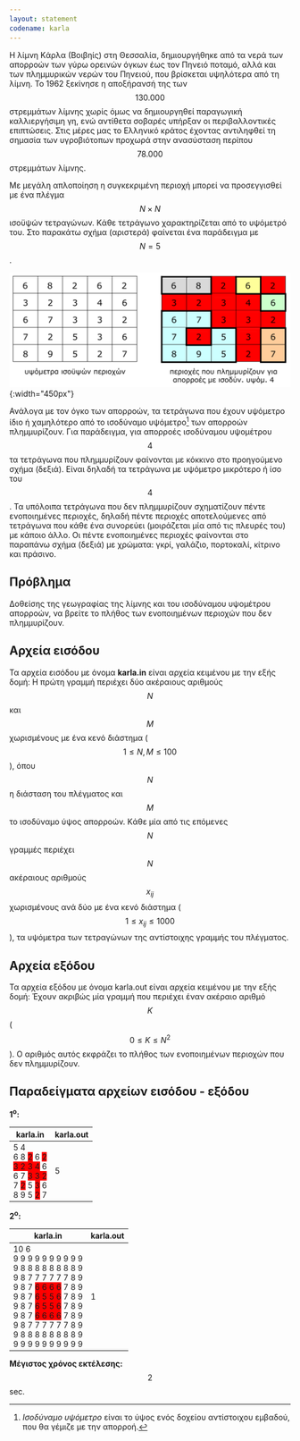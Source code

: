 ```yaml
---
layout: statement
codename: karla
---
```


Η λίμνη Kάρλα (Βοιβηίς) στη Θεσσαλία, δημιουργήθηκε από τα νερά των απορροών των γύρω ορεινών όγκων έως τον Πηνειό ποταμό, αλλά και των πλημμυρικών νερών του Πηνειού, που βρίσκεται υψηλότερα από τη λίμνη. Το 1962 ξεκίνησε η αποξήρανσή της των $$130.000$$ στρεμμάτων λίμνης χωρίς όμως να δημιουργηθεί παραγωγική καλλιεργήσιμη γη, ενώ αντίθετα σοβαρές υπήρξαν οι περιβαλλοντικές επιπτώσεις. Στις μέρες μας το Ελληνικό κράτος έχοντας αντιληφθεί τη σημασία των υγροβιότοπων προχωρά στην ανασύσταση περίπου $$78.000$$ στρεμμάτων λίμνης.

Mε μεγάλη απλοποίηση η συγκεκριμένη περιοχή μπορεί να προσεγγισθεί με ένα πλέγμα $$N\times N$$ ισοϋψών τετραγώνων. Kάθε τετράγωνο χαρακτηρίζεται από το υψόμετρό του. Στο παρακάτω σχήμα (αριστερά) φαίνεται ένα παράδειγμα με $$N=5$$.

![Παράδειγμα](/assets/25-pdp-b-karla-example.png){:width="450px"}

Ανάλογα με τον όγκο των απορροών, τα τετράγωνα που έχουν υψόμετρο ίδιο ή χαμηλότερο από το ισοδύναμο υψόμετρο[^1] των απορροών πλημμυρίζουν. Για παράδειγμα, για απορροές ισοδύναμου υψομέτρου $$4$$ τα τετράγωνα που πλημμυρίζουν φαίνονται με κόκκινο στο προηγούμενο σχήμα (δεξιά). Είναι δηλαδή τα τετράγωνα με υψόμετρο μικρότερο ή ίσο του $$4$$. Τα υπόλοιπα τετράγωνα που δεν πλημμυρίζουν σχηματίζουν πέντε ενοποιημένες περιοχές, δηλαδή πέντε περιοχές αποτελούμενες από τετράγωνα που κάθε ένα συνορεύει (μοιράζεται μία από τις πλευρές του) με κάποιο άλλο. Οι πέντε ενοποιημένες περιοχές φαίνονται στο παραπάνω σχήμα (δεξιά) με χρώματα: γκρί, γαλάζιο, πορτοκαλί, κίτρινο και πράσινο.

[^1]: *Ισοδύναμο υψόμετρο* είναι το ύψος ενός δοχείου αντίστοιχου εμβαδού, που θα γέμιζε με την απορροή.

## Πρόβλημα

Δοθείσης της γεωγραφίας της λίμνης και του ισοδύναμου υψομέτρου απορροών, να βρείτε το πλήθος των ενοποιημένων περιοχών που δεν πλημμυρίζουν.

## Aρχεία εισόδου

Τα αρχεία εισόδου με όνομα **karla.in** είναι αρχεία κειμένου με την εξής δομή: Η πρώτη γραμμή περιέχει δύο ακέραιους αριθμούς $$N$$ και $$M$$ χωρισμένους με ένα κενό διάστημα ($$1 \leq N, M \leq 100$$), όπου $$N$$ η διάσταση του πλέγματος και $$M$$ το ισοδύναμο ύψος απορροών. Kάθε μία από τις επόμενες $$N$$ γραμμές περιέχει $$N$$ ακέραιους αριθμούς $$x_{ij}$$ χωρισμένους ανά δύο με ένα κενό διάστημα ($$1 \leq x_{ij} \leq 1000$$), τα υψόμετρα των τετραγώνων της αντίστοιχης γραμμής του πλέγματος.

## Aρχεία εξόδου

Τα αρχεία εξόδου με όνομα karla.out είναι αρχεία κειμένου με την εξής δομή: Έχουν ακριβώς μία γραμμή που περιέχει έναν ακέραιο αριθμό $$K$$ ($$0 \leq K \leq N^2$$). Ο αριθμός αυτός εκφράζει το πλήθος των ενοποιημένων περιοχών που δεν πλημμυρίζουν.

## Παραδείγματα αρχείων εισόδου - εξόδου

**1<sup>o</sup>:**

| **karla.in**                         | **karla.out** |
| ------------------------------------ | ------------- |
| 5 4 <br> 6 8 <span style="background-color:red">2</span> 6 <span style="background-color:red">2</span> <br> <span style="background-color:red">3 2 3 4</span> 6 <br> 6 7 <span style="background-color:red">3 3 2</span> <br> 7 <span style="background-color:red">2</span> 5 <span style="background-color:red">3</span> 6 <br> 8 9 5 <span style="background-color:red">2</span> 7 | 5 |

**2<sup>o</sup>:**

| **karla.in**                         | **karla.out** |
| ------------------------------------ | ------------- |
| 10 6 <br> 9 9 9 9 9 9 9 9 9 9 <br> 9 8 8 8 8 8 8 8 8 9 <br> 9 8 7 7 7 7 7 7 8 9 <br> 9 8 7 <span style="background-color:red">6 6 6 6</span> 7 8 9 <br> 9 8 7 <span style="background-color:red">6 5 5 6</span> 7 8 9 <br> 9 8 7 <span style="background-color:red">6 5 5 6</span> 7 8 9 <br> 9 8 7 <span style="background-color:red">6 6 6 6</span> 7 8 9 <br> 9 8 7 7 7 7 7 7 8 9 <br> 9 8 8 8 8 8 8 8 8 9 <br> 9 9 9 9 9 9 9 9 9 9 | 1 |


**Mέγιστος χρόνος εκτέλεσης:** $$2$$ sec. <br>
